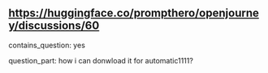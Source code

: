 ## https://huggingface.co/prompthero/openjourney/discussions/60

contains_question: yes

question_part: how i can donwload it for automatic1111?